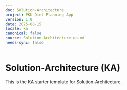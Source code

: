 ```yaml
---
doc: Solution-Architecture
project: PKU Diet Planning App
version: 1.0
date: 2025-08-15
locale: ka
canonical: false
source: Solution-Architecture.en.md
needs-sync: false
---
```


# Solution-Architecture (KA)

This is the KA starter template for Solution-Architecture.
